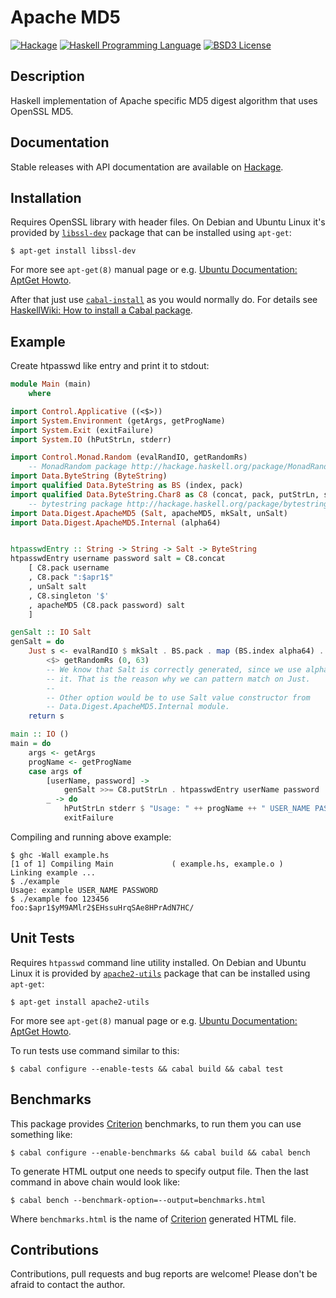 Apache MD5
==========

[![Hackage](http://img.shields.io/hackage/v/apache-md5.svg)][Hackage: apache-md5]
[![Haskell Programming Language](https://img.shields.io/badge/language-Haskell-blue.svg)][Haskell.org]
[![BSD3 License](http://img.shields.io/badge/license-BSD3-brightgreen.svg)][tl;dr Legal: BSD3]


Description
-----------

Haskell implementation of Apache specific MD5 digest algorithm that uses
OpenSSL MD5.


Documentation
-------------

Stable releases with API documentation are available on
[Hackage][Hackage: apache-md5].


Installation
------------

Requires OpenSSL library with header files. On Debian and Ubuntu Linux it's
provided by [`libssl-dev`][libssl-dev] package that can be installed using
`apt-get`:

    $ apt-get install libssl-dev

For more see `apt-get(8)` manual page or e.g. [Ubuntu Documentation: AptGet
Howto][apt-get-howto].

After that just use [`cabal-install`][cabal-install] as you would normally do.
For details see [HaskellWiki: How to install a Cabal package][].


Example
-------

Create htpasswd like entry and print it to stdout:

```Haskell
module Main (main)
    where

import Control.Applicative ((<$>))
import System.Environment (getArgs, getProgName)
import System.Exit (exitFailure)
import System.IO (hPutStrLn, stderr)

import Control.Monad.Random (evalRandIO, getRandomRs)
    -- MonadRandom package http://hackage.haskell.org/package/MonadRandom/
import Data.ByteString (ByteString)
import qualified Data.ByteString as BS (index, pack)
import qualified Data.ByteString.Char8 as C8 (concat, pack, putStrLn, singleton)
    -- bytestring package http://hackage.haskell.org/package/bytestring
import Data.Digest.ApacheMD5 (Salt, apacheMD5, mkSalt, unSalt)
import Data.Digest.ApacheMD5.Internal (alpha64)


htpasswdEntry :: String -> String -> Salt -> ByteString
htpasswdEntry username password salt = C8.concat
    [ C8.pack username
    , C8.pack ":$apr1$"
    , unSalt salt
    , C8.singleton '$'
    , apacheMD5 (C8.pack password) salt
    ]

genSalt :: IO Salt
genSalt = do
    Just s <- evalRandIO $ mkSalt . BS.pack . map (BS.index alpha64) . take 8
        <$> getRandomRs (0, 63)
        -- We know that Salt is correctly generated, since we use alpha64 to do
        -- it. That is the reason why we can pattern match on Just.
        --
        -- Other option would be to use Salt value constructor from
        -- Data.Digest.ApacheMD5.Internal module.
    return s

main :: IO ()
main = do
    args <- getArgs
    progName <- getProgName
    case args of
        [userName, password] ->
            genSalt >>= C8.putStrLn . htpasswdEntry userName password
        _ -> do
            hPutStrLn stderr $ "Usage: " ++ progName ++ " USER_NAME PASSWORD"
            exitFailure
```

Compiling and running above example:

    $ ghc -Wall example.hs
    [1 of 1] Compiling Main             ( example.hs, example.o )
    Linking example ...
    $ ./example
    Usage: example USER_NAME PASSWORD
    $ ./example foo 123456
    foo:$apr1$yM9AMlr2$EHssuHrqSAe8HPrAdN7HC/


Unit Tests
----------

Requires `htpasswd` command line utility installed. On Debian and Ubuntu Linux
it is provided by [`apache2-utils`][apache2-utils] package that can be
installed using `apt-get`:

    $ apt-get install apache2-utils

For more see `apt-get(8)` manual page or e.g. [Ubuntu Documentation: AptGet
Howto][apt-get-howto].

To run tests use command similar to this:

    $ cabal configure --enable-tests && cabal build && cabal test


Benchmarks
----------

This package provides [Criterion][] benchmarks, to run them you can use
something like:

    $ cabal configure --enable-benchmarks && cabal build && cabal bench

To generate HTML output one needs to specify output file. Then the last
command in above chain would look like:

    $ cabal bench --benchmark-option=--output=benchmarks.html

Where `benchmarks.html` is the name of [Criterion][] generated HTML file.


Contributions
-------------

Contributions, pull requests and bug reports are welcome! Please don't be
afraid to contact the author.



[apache2-utils]:
    http://packages.debian.org/stable/apache2-utils
    "apache2-utils Debian package"
[apt-get-howto]:
    https://help.ubuntu.com/community/AptGet/Howto
    "apt-get Howto"
[cabal-install]:
    http://haskell.org/haskellwiki/Cabal-Install
    "HaskellWiki: Cabal-install"
[Criterion]:
    http://hackage.haskell.org/package/criterion
    "criterion package on Hackage"
[Hackage: apache-md5]:
    http://hackage.haskell.org/package/apache-md5
    "apache-md5 package on Hackage"
[Haskell.org]:
    http://www.haskell.org
    "The Haskell Programming Language"
[HaskellWiki: How to install a Cabal package]:
    http://haskell.org/haskellwiki/Cabal/How_to_install_a_Cabal_package
    "HaskellWiki: How to install a Cabal package"
[libssl-dev]:
    http://packages.debian.org/lenny/libssl-dev
    "libssl-dev Debian package"
[tl;dr Legal: BSD3]:
    https://tldrlegal.com/license/bsd-3-clause-license-%28revised%29
    "BSD 3-Clause License (Revised)"
